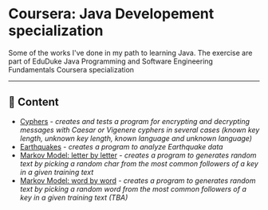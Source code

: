 # **Coursera: Java Developement specialization**
Some of the works I've done in my path to learning Java.  The exercise are part of EduDuke Java Programming and Software Engineering Fundamentals Coursera specialization

---
## :book: **Content**
- [Cyphers](Cyphers) - _creates and tests a program for encrypting and decrypting messages with Caesar or Vigenere cyphers in several cases (known key length, unknown key length, known language and unknown language)_
- [Earthquakes](Eartquakes) - _creates a program to analyze Earthquake data_
- [Markov Model: letter by letter](RandomTextLetter) - _creates a program to generates random text by picking a random char from the most common followers of a key in a given training text_
- [Markov Model: word by word](RandomTextWord) - _creates a program to generates random text by picking a random word from the most common followers of a key in a given training text (TBA)_
